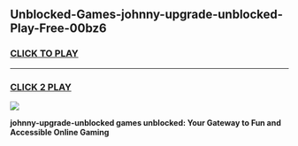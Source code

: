 
## Unblocked-Games-johnny-upgrade-unblocked-Play-Free-00bz6
<h3>
<a href="https://premium76.site?title=johnny-upgrade-unblocked&ref=18A1">CLICK TO PLAY</a></h3>
<hr>

<h3>
<a href="https://premium76.site?title=johnny-upgrade-unblocked&ref=18A1">CLICK 2 PLAY</a>
  
</h3>

<a href="https://premium76.site?title=johnny-upgrade-unblocked&ref=18A1"><img src="https://clearcache.store/games.png"></a>


**johnny-upgrade-unblocked games unblocked: Your Gateway to Fun and Accessible Online Gaming**
